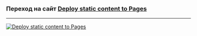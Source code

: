 ### Переход на сайт [Deploy static content to Pages][repo]

[repo]: https://dim4ik1985.github.io/temp_deploy_vite-ts/

---

[![Deploy static content to Pages](https://github.com/dim4ik1985/temp_deploy_vite-ts/actions/workflows/deploy.yml/badge.svg)](https://github.com/dim4ik1985/temp_deploy_vite-ts/actions/workflows/deploy.yml)

